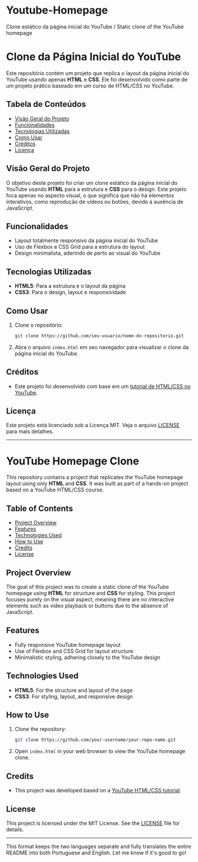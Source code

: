 # Youtube-Homepage
 Clone estático da página inicial do YouTube / Static clone of the YouTube homepage

# Clone da Página Inicial do YouTube

Este repositório contém um projeto que replica o layout da página inicial do YouTube usando apenas **HTML** e **CSS**. Ele foi desenvolvido como parte de um projeto prático baseado em um curso de HTML/CSS no YouTube.

## Tabela de Conteúdos
- [Visão Geral do Projeto](#visão-geral-do-projeto)
- [Funcionalidades](#funcionalidades)
- [Tecnologias Utilizadas](#tecnologias-utilizadas)
- [Como Usar](#como-usar)
- [Créditos](#créditos)
- [Licença](#licença)

## Visão Geral do Projeto

O objetivo deste projeto foi criar um clone estático da página inicial do YouTube usando **HTML** para a estrutura e **CSS** para o design. Este projeto foca apenas no aspecto visual, o que significa que não há elementos interativos, como reprodução de vídeos ou botões, devido à ausência de JavaScript.

## Funcionalidades

- Layout totalmente responsivo da página inicial do YouTube
- Uso de Flexbox e CSS Grid para a estrutura do layout
- Design minimalista, aderindo de perto ao visual do YouTube

## Tecnologias Utilizadas

- **HTML5**: Para a estrutura e o layout da página
- **CSS3**: Para o design, layout e responsividade

## Como Usar

1. Clone o repositório:
   ```bash
   git clone https://github.com/seu-usuario/nome-do-repositorio.git
   ```
2. Abra o arquivo `index.html` em seu navegador para visualizar o clone da página inicial do YouTube.

## Créditos

- Este projeto foi desenvolvido com base em um [tutorial de HTML/CSS no YouTube](https://www.youtube.com/watch?v=G3e-cpL7ofc&t=2s).

## Licença

Este projeto está licenciado sob a Licença MIT. Veja o arquivo [LICENSE](./LICENSE) para mais detalhes.

---

# YouTube Homepage Clone

This repository contains a project that replicates the YouTube homepage layout using only **HTML** and **CSS**. It was built as part of a hands-on project based on a YouTube HTML/CSS course.

## Table of Contents
- [Project Overview](#project-overview)
- [Features](#features)
- [Technologies Used](#technologies-used)
- [How to Use](#how-to-use)
- [Credits](#credits)
- [License](#license)

## Project Overview

The goal of this project was to create a static clone of the YouTube homepage using **HTML** for structure and **CSS** for styling. This project focuses purely on the visual aspect, meaning there are no interactive elements such as video playback or buttons due to the absence of JavaScript.

## Features

- Fully responsive YouTube homepage layout
- Use of Flexbox and CSS Grid for layout structure
- Minimalistic styling, adhering closely to the YouTube design

## Technologies Used

- **HTML5**: For the structure and layout of the page
- **CSS3**: For styling, layout, and responsive design

## How to Use

1. Clone the repository:
   ```bash
   git clone https://github.com/your-username/your-repo-name.git
   ```
2. Open `index.html` in your web browser to view the YouTube homepage clone.

## Credits

- This project was developed based on a [YouTube HTML/CSS tutorial](https://www.youtube.com/watch?v=G3e-cpL7ofc&t=2s).

## License

This project is licensed under the MIT License. See the [LICENSE](./LICENSE) file for details.

---

This format keeps the two languages separate and fully translates the entire README into both Portuguese and English. Let me know if it's good to go!
